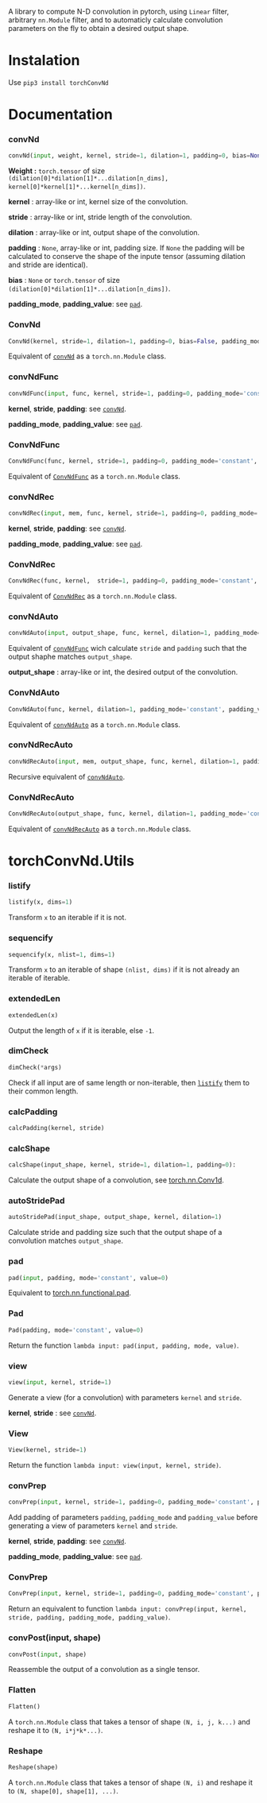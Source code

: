 A library to compute N-D convolution in pytorch, using `Linear` filter, arbitrary `nn.Module` filter, and to automaticly calculate convolution parameters on the fly to obtain a desired output shape.

# Instalation

Use `pip3 install torchConvNd`

# Documentation

### convNd
```python
convNd(input, weight, kernel, stride=1, dilation=1, padding=0, bias=None, padding_mode='constant', padding_value=0)
```

__Weight :__ `torch.tensor` of size `(dilation[0]*dilation[1]*...dilation[n_dims], kernel[0]*kernel[1]*...kernel[n_dims])`.

__kernel__ : array-like or int, kernel size of the  convolution.

__stride__ : array-like or int, stride length of the convolution.

__dilation__ : array-like or int, output shape of the convolution.

__padding__ : `None`, array-like or int, padding size. If `None` the padding will be calculated to conserve the shape of the inpute tensor (assuming dilation and stride are identical).

__bias__ : `None` or `torch.tensor` of size `(dilation[0]*dilation[1]*...dilation[n_dims])`.

__padding\_mode__,  __padding\_value__: see [`pad`](#pad).

### ConvNd
```python
ConvNd(kernel, stride=1, dilation=1, padding=0, bias=False, padding_mode='constant', padding_value=0)
```

Equivalent of [`convNd`](#convNd) as a `torch.nn.Module` class.

### convNdFunc
```python
convNdFunc(input, func, kernel, stride=1, padding=0, padding_mode='constant', padding_value=0, *args)
```

__kernel__, __stride__, __padding__: see [`convNd`](#convNd).

__padding\_mode__,  __padding\_value__: see [`pad`](#pad).

### ConvNdFunc
```python
ConvNdFunc(func, kernel, stride=1, padding=0, padding_mode='constant', padding_value=0)
```

Equivalent of [`ConvNdFunc`](#ConvNdFunc) as a `torch.nn.Module` class.

### convNdRec
```python
convNdRec(input, mem, func, kernel, stride=1, padding=0, padding_mode='constant', padding_value=0, *args)
```

__kernel__, __stride__, __padding__: see [`convNd`](#convNd).

__padding\_mode__,  __padding\_value__: see [`pad`](#pad).

### ConvNdRec
```python
ConvNdRec(func, kernel,  stride=1, padding=0, padding_mode='constant', padding_value=0)
```

Equivalent of [`ConvNdRec`](#ConvNdRec) as a `torch.nn.Module` class.

### convNdAuto
```python
convNdAuto(input, output_shape, func, kernel, dilation=1, padding_mode='constant', padding_value=0, *args)
```

Equivalent of [`convNdFunc`](#convNdFunc) wich calculate `stride` and `padding` such that the output shaphe matches `output_shape`.

__output\_shape__ : array-like or int, the desired output of the convolution.

### ConvNdAuto
```python
ConvNdAuto(func, kernel, dilation=1, padding_mode='constant', padding_value=0)
```

Equivalent of [`convNdAuto`](#convNdAuto) as a `torch.nn.Module` class.

### convNdRecAuto
```python
convNdRecAuto(input, mem, output_shape, func, kernel, dilation=1, padding_mode='constant', padding_value=0, *args)
```

Recursive equivalent of [`convNdAuto`](#convNdAuto).

### ConvNdRecAuto
```python
ConvNdRecAuto(output_shape, func, kernel, dilation=1, padding_mode='constant', padding_value=0)
```

Equivalent of [`convNdRecAuto`](#convNdRecAuto) as a `torch.nn.Module` class.

# torchConvNd.Utils

### listify
```python
listify(x, dims=1)
```

Transform `x` to an iterable if it is not.

### sequencify
```python
sequencify(x, nlist=1, dims=1)
```

Transform `x` to an iterable of shape `(nlist, dims)` if it is not already an iterable of iterable.

### extendedLen
```python
extendedLen(x)
```

Output the length of `x` if it is iterable, else `-1`.

### dimCheck
```python
dimCheck(*args)
```

Check if all input are of same length or non-iterable, then [`listify`](#listify) them to their common length.

### calcPadding
```python
calcPadding(kernel, stride)
```
### calcShape
```python
calcShape(input_shape, kernel, stride=1, dilation=1, padding=0):
```

Calculate the output shape of a convolution, see [torch.nn.Conv1d](https://pytorch.org/docs/stable/nn.html#torch.nn.Conv1d).

### autoStridePad
```python
autoStridePad(input_shape, output_shape, kernel, dilation=1)
```

Calculate stride and padding size such that the output shape of a convolution matches `output_shape`.

### pad
```python
pad(input, padding, mode='constant', value=0)
```

Equivalent to [torch.nn.functional.pad](https://pytorch.org/docs/stable/nn.functional.html#pad).

### Pad
```python
Pad(padding, mode='constant', value=0)
```

Return the function `lambda input: pad(input, padding, mode, value)`.

### view
```python
view(input, kernel, stride=1)
```

Generate a view (for a convolution) with parameters `kernel` and `stride`.

__kernel__, __stride__ : see [`convNd`](#convNd).

### View
```python
View(kernel, stride=1)
```

Return the function `lambda input: view(input, kernel, stride)`.

### convPrep
```python
convPrep(input, kernel, stride=1, padding=0, padding_mode='constant', padding_value=0)
```

Add padding of parameters `padding`, `padding_mode` and `padding_value` before generating a view of parameters `kernel` and `stride`.

__kernel__, __stride__, __padding__: see [`convNd`](#convNd).

__padding\_mode__,  __padding\_value__: see [`pad`](#pad).

### ConvPrep
```python
ConvPrep(input, kernel, stride=1, padding=0, padding_mode='constant', padding_value=0)
```

Return an equivalent to function `lambda input: convPrep(input, kernel, stride, padding, padding_mode, padding_value)`.

### convPost(input, shape)
```python
convPost(input, shape)
```

Reassemble the output of a convolution as a single tensor.

### Flatten
```python
Flatten()
```

A `torch.nn.Module` class that takes a tensor of shape `(N, i, j, k...)` and reshape it to `(N, i*j*k*...)`.

### Reshape
```python
Reshape(shape)
```

A `torch.nn.Module` class that takes a tensor of shape `(N, i)` and reshape it to `(N, shape[0], shape[1], ...)`.
